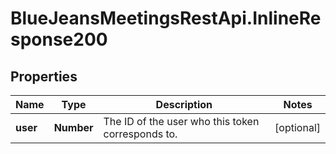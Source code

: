 # BlueJeansMeetingsRestApi.InlineResponse200

## Properties
Name | Type | Description | Notes
------------ | ------------- | ------------- | -------------
**user** | **Number** | The ID of the user who this token corresponds to. | [optional] 


